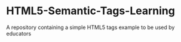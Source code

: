 # HTML5-Semantic-Tags-Learning

A repository containing a simple HTML5 tags example to be used by educators
